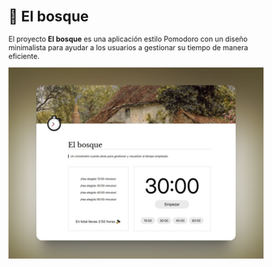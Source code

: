 # 🌳 El bosque
El proyecto **El bosque** es una aplicación estilo Pomodoro con un diseño minimalista para ayudar a los usuarios a gestionar su tiempo de manera eficiente.

![Captura](./assets/images/screenshoot.png)

